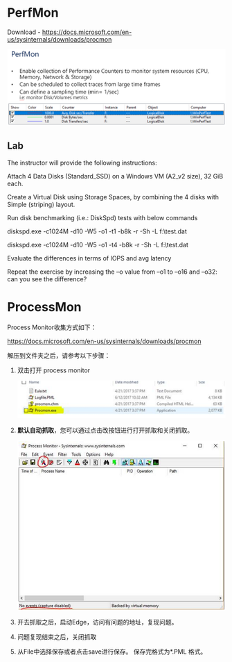 # PerfMon

Download - https://docs.microsoft.com/en-us/sysinternals/downloads/procmon

![image-20231030172435694](https://raw.githubusercontent.com/hangx969/upload-images-md/main/202310301724780.png)

## Lab

The instructor will provide the following instructions:

Attach 4 Data Disks (Standard_SSD) on a Windows VM (A2_v2 size), 32 GiB each.

Create a Virtual Disk using Storage Spaces, by combining the 4 disks with Simple (striping) layout.

Run disk benchmarking (i.e.: DiskSpd) tests with below commands

diskspd.exe -c1024M -d10 -W5 -o1 -t1 -b8k -r -Sh -L f:\test.dat

diskspd.exe -c1024M -d10 -W5 -o1 -t4 -b8k -r -Sh -L f:\test.dat 

Evaluate the differences in terms of IOPS and avg latency 

Repeat the exercise by increasing the –o value from –o1 to –o16 and –o32: can you see the difference?

# ProcessMon



Process Monitor收集方式如下：

https://docs.microsoft.com/en-us/sysinternals/downloads/procmon 

解压到文件夹之后，请参考以下步骤：

1. 双击打开 process monitor

   ![image-20231030172616086](https://raw.githubusercontent.com/hangx969/upload-images-md/main/202310301726155.png)

2. **默认自动抓取**，您可以通过点击改按钮进行打开抓取和关闭抓取。

   ![image-20231030172639079](https://raw.githubusercontent.com/hangx969/upload-images-md/main/202310301726134.png)

3. 开去抓取之后，启动Edge，访问有问题的地址，复现问题。
4. 问题复现结束之后，关闭抓取
5. 从File中选择保存或者点击save进行保存。 保存完格式为*.PML 格式。
